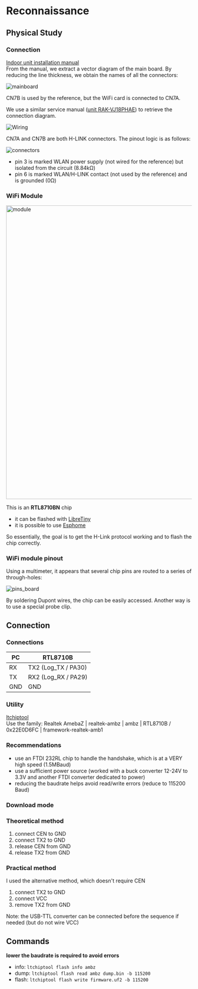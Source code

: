 # Reconnaissance

## Physical Study
### Connection

[Indoor unit installation manual](https://tyco.widen.net/content/n7a7yzqkkn/pdf/IM_RAK-DJ60-70RHAE_FR_IA2355-A.pdf?u=oknhak)  
From the manual, we extract a vector diagram of the main board. By reducing the line thickness, we obtain the names of all the connectors:  

![mainboard](https://github.com/user-attachments/assets/59810426-32b2-4894-93a4-af0fbc5f1489)

CN7B is used by the reference, but the WiFi card is connected to CN7A.

We use a similar service manual ([unit RAK-VJ18PHAE](https://www.manualslib.com/manual/3661853/Hitachi-Rak-Vj18phae.html)) to retrieve the connection diagram.  

![Wiring](https://github.com/user-attachments/assets/c69a3c13-6f56-4163-8e4a-d01f6633b136)

CN7A and CN7B are both H-LINK connectors. The pinout logic is as follows: 

![connectors](https://github.com/user-attachments/assets/d63435e9-030e-447a-91d9-11194d828c79)

- pin 3 is marked WLAN power supply (not wired for the reference) but isolated from the circuit (8.84kΩ)
- pin 6 is marked WLAN/H-LINK contact (not used by the reference) and is grounded (0Ω)

### WiFi Module
<img width="794" alt="module" src="https://github.com/user-attachments/assets/b04ef9cb-2cbe-4f0c-bdae-8fb70f516577" />


This is an **RTL8710BN** chip

- it can be flashed with [LibreTiny](https://github.com/libretiny-eu/libretiny)
- it is possible to use [Esphome](https://docs.libretiny.eu/docs/platform/realtek-ambz/)

So essentially, the goal is to get the H-Link protocol working and to flash the chip correctly.

### WiFi module pinout

Using a multimeter, it appears that several chip pins are routed to a series of through-holes:

![pins_board](https://github.com/user-attachments/assets/d0fc8c62-b088-45cd-985d-519a24d0469c)

By soldering Dupont wires, the chip can be easily accessed. Another way is to use a special probe clip.

## Connection
### Connections

| PC  | RTL8710B |
| --- | --- |
| RX  | TX2 (Log_TX / PA30) |
| TX  | RX2 (Log_RX / PA29) |
| GND | GND |

### Utility
[ltchiptool](https://docs.libretiny.eu/docs/flashing/tools/ltchiptool)  
Use the family:
Realtek AmebaZ | realtek-ambz | ambz | RTL8710B / 0x22E0D6FC | framework-realtek-amb1

### Recommendations
- use an FTDI 232RL chip to handle the handshake, which is at a VERY high speed (1.5MBaud)
- use a sufficient power source (worked with a buck converter 12-24V to 3.3V and another FTDI converter dedicated to power)
- reducing the baudrate helps avoid read/write errors (reduce to 115200 Baud)

### Download mode
### Theoretical method
1. connect CEN to GND
2. connect TX2 to GND
3. release CEN from GND
4. release TX2 from GND

### Practical method
I used the alternative method, which doesn't require CEN

1. connect TX2 to GND
2. connect VCC
3. remove TX2 from GND

Note: the USB-TTL converter can be connected before the sequence if needed (but do not wire VCC)

## Commands
**lower the baudrate is required to avoid errors**
- info: `ltchiptool flash info ambz`
- dump: `ltchiptool flash read ambz dump.bin -b 115200`
- flash: `ltchiptool flash write firmware.uf2 -b 115200`


